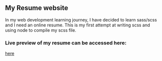 ## My Resume website

In my web development learning journey, I have decided to learn sass/scss and I need an online resume. This is my first attempt at writing scss and using node to compile my scss file. 

### Live preview of my resume can be accessed here:
[here](https://oraclebun.github.io/my-resume/index.html)
